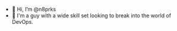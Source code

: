 - 👋 Hi, I’m @n8prks
- 👀 I'm a guy with a wide skill set looking to break into the
      world of DevOps.

<!---
n8prks/n8prks is a ✨ special ✨ repository because its `README.md` (this file) appears on your GitHub profile.
You can click the Preview link to take a look at your changes.
--->
